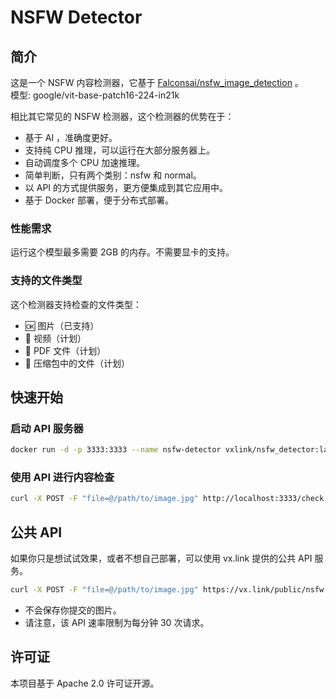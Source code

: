 # NSFW Detector

## 简介

这是一个 NSFW 内容检测器，它基于 [Falconsai/nsfw_image_detection](https://huggingface.co/Falconsai/nsfw_image_detection) 。  
模型: google/vit-base-patch16-224-in21k

相比其它常见的 NSFW 检测器，这个检测器的优势在于：

* 基于 AI ，准确度更好。
* 支持纯 CPU 推理，可以运行在大部分服务器上。
* 自动调度多个 CPU 加速推理。
* 简单判断，只有两个类别：nsfw 和 normal。
* 以 API 的方式提供服务，更方便集成到其它应用中。
* 基于 Docker 部署，便于分布式部署。

### 性能需求

运行这个模型最多需要 2GB 的内存。不需要显卡的支持。

### 支持的文件类型

这个检测器支持检查的文件类型：

* 🆗 图片（已支持）
* 📅 视频（计划）
* 📅 PDF 文件（计划）
* 📅 压缩包中的文件（计划）

## 快速开始

### 启动 API 服务器

```bash
docker run -d -p 3333:3333 --name nsfw-detector vxlink/nsfw_detector:latest
```

### 使用 API 进行内容检查

```bash
curl -X POST -F "file=@/path/to/image.jpg" http://localhost:3333/check
```

## 公共 API

如果你只是想试试效果，或者不想自己部署，可以使用 vx.link 提供的公共 API 服务。

```bash
curl -X POST -F "file=@/path/to/image.jpg" https://vx.link/public/nsfw
```

* 不会保存你提交的图片。
* 请注意，该 API 速率限制为每分钟 30 次请求。

## 许可证

本项目基于 Apache 2.0 许可证开源。
